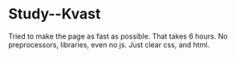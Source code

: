# Study--Kvast
Tried to make the page as fast as possible. That takes 6 hours.
No preprocessors, libraries, even no js. Just clear css, and html.

